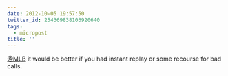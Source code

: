 ```yaml
---
date: 2012-10-05 19:57:50
twitter_id: 254369838103920640
tags:
  - micropost
title: ''
---
```


[@MLB](https://twitter.com/MLB) it would be better if you had instant replay or some recourse for bad calls.
